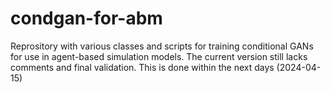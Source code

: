# condgan-for-abm
Reprository with various classes and scripts for training conditional GANs for use in agent-based simulation models.
The current version still lacks comments and final validation. This is done within the next days (2024-04-15)

